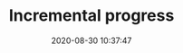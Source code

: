 ---
date: 2020-08-30 10:37:47
link:
  source: pocket
  source_url: https://getpocket.com
  text: Incremental progress
  url: https://beesbuzz.biz/blog/3876-Incremental-progress
source: pocket
syndicated:
- type: pocket
  url: https://beesbuzz.biz/blog/3876-Incremental-progress
- type: mastodon
  url: https://mastodon.technology/users/roytang/statuses/104777908971412093
- type: twitter
  url: https://twitter.com/roytang/statuses/1300020486340927488/
title: Incremental progress
---